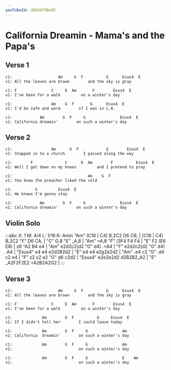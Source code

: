 ```yaml
---
youTubeId: dN3GbF9Bx6E
---
```


# California Dreamin - Mama's and the Papa's

## Verse 1
```chords
c1:                    Am     G  F          G      Esus4  E
v1: All the leaves are brown        and the sky is gray

c1: F               C     E  Am       F        Esus4  E
v1: I've been for a walk         on a winter's day

c1:                 Am    G  F       G      Esus4  E
v1: I'd be safe and warm        if I was in L.A.

c1:            Am        G  F     G               Esus4  E
v1: California dreamin'        on such a winter's day
```

## Verse 2
```chords
c1:                 Am      G  F            G        Esus4  E
v1: Stopped in to a church        I passed along the way

c1:        F              C      E  Am        F          Esus4  E
v1: Well I got down on my knees         and I pretend to pray

c1:                                 Am    G  F
v1: You know the preacher liked the cold

c1:          G         Esus4  E
v1: He knows I'm gonna stay

c1:            Am        G  F     G               Esus4  E
v1: California dreamin'        on such a winter's day
```

## Violin Solo
:::abc
X: 1
M: 4/4
L: 1/16
K: Amin
"Am" (C16 | C4) B,2C2 D6 CB, | (C16 | C4) B,2C2 "F" D6 CA, | "C" G,8 "E" _A,8 | "Am" =A,8 "F" (3F4 F4 F4 | "E" F2 (E6 E8) |
z6 ^A2 B4 e4 | "Am" e2d2c2(d2 "G" d4) .=A4 | "F" e2d2c2(d2 "G" d4) .A4 | "Esus4" e4 e4 e2d2B2d2 | "E" e4 e4 e2g2e2d2 |
"Am" .e4 c2 "G" .d4 c2 e4 | "F" z2 c2 e2 "G" d6 c2d2 | "Esus4" e2e2e2d2 d2B2B2_A2 | "E" _A2F2F2E2 =A2B2A2G2 |
:::

## Verse 3
```chords
c1:                    Am     G  F          G      Esus4  E
v1: All the leaves are brown        and the sky is gray

c1: F               C     E  Am       F        Esus4  E
v1: I've been for a walk         on a winter's day

c1:             Am        G  F          G     Esus4  E
v1: If I didn't tell her        I could leave today

c1:             Am        G  F     G               Am
v1: California  dreamin'        on such a winter's day

c1:             Am        G  F     G               Am
v1:                             on such a winter's day

c1:             Am        G  F     G               E    Am
v1:                             on such a winter's day
```
